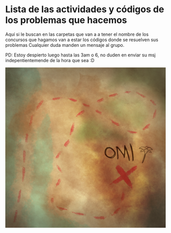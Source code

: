 # Lista de las actividades y códigos de los problemas que hacemos

Aquí si le buscan en las carpetas que van a a tener el nombre de los concursos que hagamos van a estar los códigos donde se resuelven sus problemas
Cualquier duda manden un mensaje al grupo.


PD: Estoy despierto luego hasta las 3am o 6, no duden en enviar su msj indepentientemende de la hora que sea :D


![alt text](icon.png)

